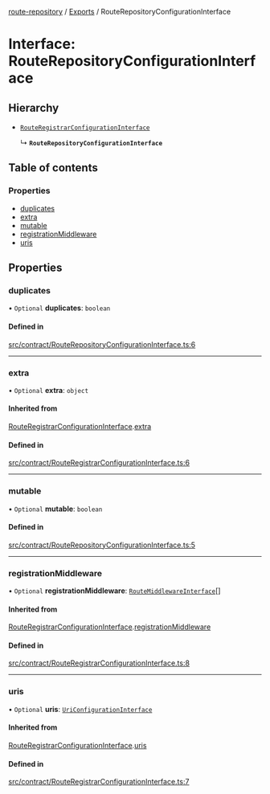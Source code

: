 [route-repository](../README.md) / [Exports](../modules.md) / RouteRepositoryConfigurationInterface

# Interface: RouteRepositoryConfigurationInterface

## Hierarchy

- [`RouteRegistrarConfigurationInterface`](RouteRegistrarConfigurationInterface.md)

  ↳ **`RouteRepositoryConfigurationInterface`**

## Table of contents

### Properties

- [duplicates](RouteRepositoryConfigurationInterface.md#duplicates)
- [extra](RouteRepositoryConfigurationInterface.md#extra)
- [mutable](RouteRepositoryConfigurationInterface.md#mutable)
- [registrationMiddleware](RouteRepositoryConfigurationInterface.md#registrationmiddleware)
- [uris](RouteRepositoryConfigurationInterface.md#uris)

## Properties

### duplicates

• `Optional` **duplicates**: `boolean`

#### Defined in

[src/contract/RouteRepositoryConfigurationInterface.ts:6](https://github.com/nonetallt/front-to-back-router/blob/c711a78/src/contract/RouteRepositoryConfigurationInterface.ts#L6)

___

### extra

• `Optional` **extra**: `object`

#### Inherited from

[RouteRegistrarConfigurationInterface](RouteRegistrarConfigurationInterface.md).[extra](RouteRegistrarConfigurationInterface.md#extra)

#### Defined in

[src/contract/RouteRegistrarConfigurationInterface.ts:6](https://github.com/nonetallt/front-to-back-router/blob/c711a78/src/contract/RouteRegistrarConfigurationInterface.ts#L6)

___

### mutable

• `Optional` **mutable**: `boolean`

#### Defined in

[src/contract/RouteRepositoryConfigurationInterface.ts:5](https://github.com/nonetallt/front-to-back-router/blob/c711a78/src/contract/RouteRepositoryConfigurationInterface.ts#L5)

___

### registrationMiddleware

• `Optional` **registrationMiddleware**: [`RouteMiddlewareInterface`](RouteMiddlewareInterface.md)[]

#### Inherited from

[RouteRegistrarConfigurationInterface](RouteRegistrarConfigurationInterface.md).[registrationMiddleware](RouteRegistrarConfigurationInterface.md#registrationmiddleware)

#### Defined in

[src/contract/RouteRegistrarConfigurationInterface.ts:8](https://github.com/nonetallt/front-to-back-router/blob/c711a78/src/contract/RouteRegistrarConfigurationInterface.ts#L8)

___

### uris

• `Optional` **uris**: [`UriConfigurationInterface`](UriConfigurationInterface.md)

#### Inherited from

[RouteRegistrarConfigurationInterface](RouteRegistrarConfigurationInterface.md).[uris](RouteRegistrarConfigurationInterface.md#uris)

#### Defined in

[src/contract/RouteRegistrarConfigurationInterface.ts:7](https://github.com/nonetallt/front-to-back-router/blob/c711a78/src/contract/RouteRegistrarConfigurationInterface.ts#L7)
